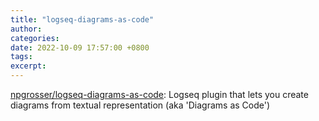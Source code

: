 ```yaml
---
title: "logseq-diagrams-as-code"
author: 
categories: 
date: 2022-10-09 17:57:00 +0800
tags: 
excerpt: 
---
```





[npgrosser/logseq-diagrams-as-code](https://github.com/npgrosser/logseq-diagrams-as-code): Logseq plugin that lets you create diagrams from textual representation (aka 'Diagrams as Code')







